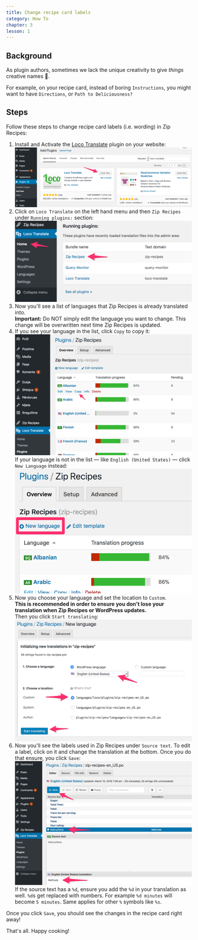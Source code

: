 ```yaml
---
title: Change recipe card labels
category: How To
chapter: 3
lesson: 1
---
```


## Background

As plugin authors, sometimes we lack the unique creativity to give *things* creative names 🤪.

For example, on your recipe card, instead of boring `Instructions`, you might want to have `Directions`, or `Path to Deliciousness?`

## Steps

Follow these steps to change recipe card labels (i.e. wording) in Zip Recipes:

1. Install and Activate the [Loco Translate](https://wordpress.org/plugins/loco-translate/) plugin on your website:
![Screenshot: Loco Translate being installed](./images/Add_Plugins_Loco.png)
2. Click on `Loco Translate` on the left hand menu and then `Zip Recipes` under `Running plugins:` section:
![Screenshot: Zip Recipes running plugin in Loco](./images/Loco_Home_to_Zip_Recipes.png)
3. Now you'll see a list of languages that Zip Recipes is already translated into.  
**Important:** Do NOT simply edit the language you want to change. This change will be overwritten next time Zip Recipes is updated.
4. If you see your language in the list, click `Copy` to copy it:
![Screenshot: Copying language in Loco for Zip Recipes](./images/Loco_Copy_Language_Shqip.png)  
If your language is not in the list — like `English (United States)` — click `New Language` instead:
![Screenshot: New Language being created in Loco for Zip Recipes](./images/Loco_Zip_Recipes_New_Language.png)
5. Now you choose your language and set the location to `Custom`.  
**This is recommended in order to ensure you don't lose your translation when Zip Recipes or WordPress updates.**  
Then you click `Start translating`:
![Screenshot: Saving new language in Loco for Zip Recipes](./images/Loco_Zip_Recipes_save_new_language.png)
6. Now you'll see the labels used in Zip Recipes under `Source text`. To edit a label, click on it and change the translation at the bottom. Once you do that ensure, you click `Save`:
![Editing Zip Recipes label in Loco translate](./images/Loco_Editing_Zip_Recipes_label_in_Loco_translate.png)  
If the source text has a `%d`, ensure you add the `%d` in your translation as well. `%d`s get replaced with numbers. For example `%d minutes` will become `5 minutes`. Same applies for other `%` symbols like `%s`.

Once you click `Save`, you should see the changes in the recipe card right away!

That's all. Happy cooking!